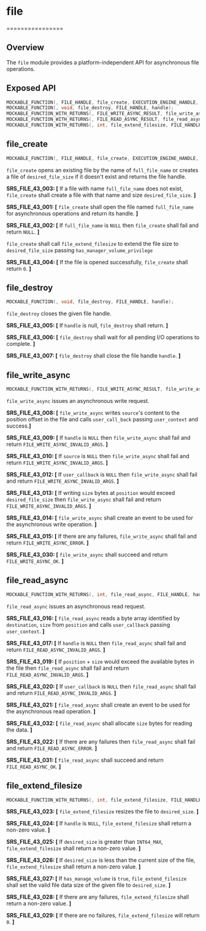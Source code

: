 # file
================

## Overview

The `file` module provides a platform-independent API for asynchronous file operations.

## Exposed API

```c
MOCKABLE_FUNCTION(, FILE_HANDLE, file_create, EXECUTION_ENGINE_HANDLE, execution_engine, const char*, full_file_name, uint64_t, desired_file_size, bool, has_manage_volume);
MOCKABLE_FUNCTION(, void, file_destroy, FILE_HANDLE, handle);
MOCKABLE_FUNCTION_WITH_RETURNS(, FILE_WRITE_ASYNC_RESULT, file_write_async, FILE_HANDLE, handle, CONSTBUFFER_HANDLE, source, uint64_t, position, FILE_WRITE_CB, user_callback, void*, user_context)(0, MU_FAILURE);
MOCKABLE_FUNCTION_WITH_RETURNS(, FILE_READ_ASYNC_RESULT, file_read_async, FILE_HANDLE, handle, uint32_t, size, uint64_t, position, FILE_READ_CB, user_callback, void*, user_context)(0, MU_FAILURE);
MOCKABLE_FUNCTION_WITH_RETURNS(, int, file_extend_filesize, FILE_HANDLE, handle, uint64_t, desired_size, bool, has_manage_volume)(0, MU_FAILURE);
```

## file_create

```c
MOCKABLE_FUNCTION(, FILE_HANDLE, file_create, EXECUTION_ENGINE_HANDLE, execution_engine, const char*, full_file_name, uint64_t, desired_file_size, bool, has_manage_volume);
```

`file_create` opens an existing file by the name of `full_file_name` or creates a file of `desired_file_size` if it doesn't exist and returns the file handle.

**SRS_FILE_43_003: [** If a file with name `full_file_name` does not exist, `file_create` shall create a file with that name and size `desired_file_size`. **]**

**SRS_FILE_43_001: [** `file_create` shall open the file named `full_file_name` for asynchronous operations and return its handle. **]**

**SRS_FILE_43_002: [** If `full_file_name` is `NULL` then `file_create` shall fail and return `NULL`. **]**

`file_create` shall call `file_extend_filesize` to extend the file size to `desired_file_size` passing `has_manager_volume_privilege`

**SRS_FILE_43_004: [** If the file is opened successfully, `file_create` shall return `0`. **]**

## file_destroy 

```c
MOCKABLE_FUNCTION(, void, file_destroy, FILE_HANDLE, handle);
```

`file_destroy` closes the given file handle.

**SRS_FILE_43_005: [** If `handle` is null, `file_destroy` shall return. **]**

**SRS_FILE_43_006: [** `file_destroy` shall wait for all pending I/O operations to complete. **]**

**SRS_FILE_43_007: [** `file_destroy` shall close the file handle `handle`. **]**

## file_write_async

```c
MOCKABLE_FUNCTION_WITH_RETURNS(, FILE_WRITE_ASYNC_RESULT, file_write_async, FILE_HANDLE, handle, CONSTBUFFER_HANDLE, source, uint64_t, position, FILE_WRITE_CB, user_callback, void*, user_context)(0, MU_FAILURE);
```

`file_write_async` issues an asynchronous write request.

**SRS_FILE_43_008: [** `file_write_async` writes `source`'s content to the position offset in the file and calls `user_call_back` passing `user_context` and success.**]**

**SRS_FILE_43_009: [** If `handle` is `NULL` then `file_write_async` shall fail and return `FILE_WRITE_ASYNC_INVALID_ARGS`. **]**

**SRS_FILE_43_010: [** If `source` is `NULL` then `file_write_async` shall fail and return `FILE_WRITE_ASYNC_INVALID_ARGS`. **]**

**SRS_FILE_43_012: [** If `user_callback` is `NULL` then `file_write_async` shall fail and return `FILE_WRITE_ASYNC_INVALID_ARGS`. **]**

**SRS_FILE_43_013: [** If writing `size` bytes at `position` would exceed `desired_file_size` then `file_write_async` shall fail and return `FILE_WRITE_ASYNC_INVALID_ARGS`. **]**

**SRS_FILE_43_014: [** `file_write_async` shall create an event to be used for the asynchronous write operation. **]**

**SRS_FILE_43_015: [** If there are any failures, `file_write_async` shall fail and return `FILE_WRITE_ASYNC_ERROR`. **]**

**SRS_FILE_43_030: [** `file_write_async` shall succeed and return `FILE_WRITE_ASYNC_OK`. **]**

## file_read_async

```c
MOCKABLE_FUNCTION_WITH_RETURNS(, int, file_read_async, FILE_HANDLE, handle, uint32_t, size, uint64_t, position, FILE_READ_CB, user_callback, void*, user_context)(0, MU_FAILURE);
```

`file_read_async` issues an asynchronous read request.

**SRS_FILE_43_016: [** `file_read_async` reads a byte array identified by `destination`, `size` from `position` and calls `user_callback` passing `user_context`. **]**

**SRS_FILE_43_017: [** If `handle` is `NULL` then `file_read_async` shall fail and return `FILE_READ_ASYNC_INVALID_ARGS`. **]**

**SRS_FILE_43_019: [** If `position` + `size` would exceed the available bytes in the file then `file_read_async` shall fail and return `FILE_READ_ASYNC_INVALID_ARGS`. **]**

**SRS_FILE_43_020: [** If `user_callback` is `NULL` then `file_read_async` shall fail and return `FILE_READ_ASYNC_INVALID_ARGS`. **]**

**SRS_FILE_43_021: [** `file_read_async` shall create an event to be used for the asynchronous read operation. **]**

**SRS_FILE_43_032: [** `file_read_async` shall allocate `size` bytes for reading the data. **]**

**SRS_FILE_43_022: [** If there are any failures then `file_read_async` shall fail and return `FILE_READ_ASYNC_ERROR`. **]**

**SRS_FILE_43_031: [** `file_read_async` shall succeed and return `FILE_READ_ASYNC_OK`. **]**

## file_extend_filesize

```c
MOCKABLE_FUNCTION_WITH_RETURNS(, int, file_extend_filesize, FILE_HANDLE, handle, uint64_t, desired_size, bool, has_manage_volume)(0, MU_FAILURE);
```

**SRS_FILE_43_023: [** `file_extend_filesize` resizes the file to `desired_size`. **]**

**SRS_FILE_43_024: [** If `handle` is `NULL`, `file_extend_filesize` shall return a non-zero value. **]**

**SRS_FILE_43_025: [** If `desired_size` is greater than `INT64_MAX`, `file_extend_filesize` shall return a non-zero value. **]**

**SRS_FILE_43_026: [** If `desired_size` is less than the current size of the file, `file_extend_filesize` shall return a non-zero value. **]**

**SRS_FILE_43_027: [** If `has_manage_volume` is `true`, `file_extend_filesize` shall set the valid file data size of the given file to `desired_size`. **]**

**SRS_FILE_43_028: [** If there are any failures, `file_extend_filesize` shall return a non-zero value. **]**

**SRS_FILE_43_029: [** If there are no failures, `file_extend_filesize` will return `0`. **]**